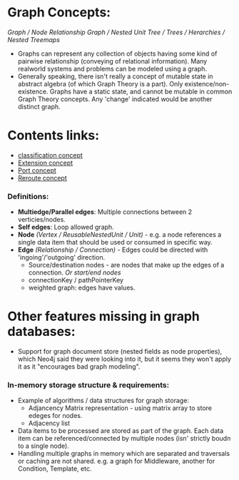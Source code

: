 # Graph Concepts: 
_Graph / Node Relationship Graph / Nested Unit Tree / Trees / Herarchies / Nested Treemaps_

- Graphs can represent any collection of objects having some kind of pairwise relationship (conveying of relational information). Many realworld systems and problems can be modeled using a graph.
- Generally speaking, there isn't really a concept of mutable state in abstract algebra (of which Graph Theory is a part). Only existence/non-existence. Graphs have a static state, and cannot be mutable in common Graph Theory concepts. Any 'change' indicated would be another distinct graph.

# Contents links: 
- [classification concept](/documentation/classification.md)
- [Extension concept](/documentation/extension.md)
- [Port concept](/documentation/port.md)
- [Reroute concept](/documentation/reroute.md)

### Definitions: 
- **Multiedge/Parallel edges**: Multiple connections between 2 verticies/nodes.
- **Self edges**: Loop allowed graph.
- **Node** _(Vertex / ReusableNestedUnit / Unit)_ - e.g. a node references a single data item that should be used or consumed in specific way. 
- **Edge** _(Relationship / Connection)_ - Edges could be directed with 'ingoing'/'outgoing' direction.
    - Source/destination nodes - are nodes that make up the edges of a connection. _Or start/end nodes_
    - connectionKey / pathPointerKey
    - weighted graph: edges have values.

# Other features missing in graph databases:
- Support for graph document store (nested fields as node properties), which Neo4j said they were looking into it, but it seems they won't apply it as it "encourages bad graph modeling".

### In-memory storage structure & requirements:
- Example of algorithms / data structures for graph storage: 
    - Adjancency Matrix representation - using matrix array to store edeges for nodes. 
    - Adjacency list
- Data items to be processed are stored as part of the graph. Each data item can be referenced/connected by multiple nodes (isn' strictly boudn to a single node).
- Handling multiple graphs in memory which are separated and traversals or caching are not shared. e.g. a graph for Middleware, another for Condition, Template, etc.
